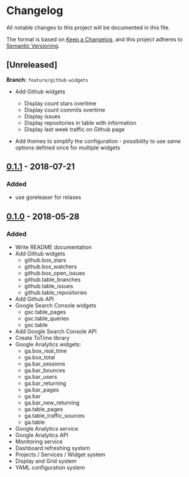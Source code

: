 # Changelog
All notable changes to this project will be documented in this file.

The format is based on [Keep a Changelog](https://keepachangelog.com/en/1.0.0/),
and this project adheres to [Semantic Versioning](https://semver.org/spec/v2.0.0.html).


## [Unreleased]

**Branch:** `feature/github-widgets`

* Add Github widgets
  * Display count stars overtime
  * Display count commits overtime
  * Display issues
  * Display repositories in table with information
  * Display last week traffic on Github page

* Add themes to simplify the configuration - possibility to use same options defined once for multiple widgets

## [0.1.1] - 2018-07-21

### Added

* use goreleaser for relases

## [0.1.0] - 2018-05-28

### Added

* Write README documentation
* Add Github widgets
  * github.box_stars
  * github.box_watchers
  * github.box_open_issues
  * github.table_branches
  * github.table_issues
  * github.table_repositories
* Add Github API
* Google Search Console widgets
  * gsc.table_pages
  * gsc.table_queries
  * gsc.table
* Add Google Search Console API
* Create ToTime library
* Google Analytics widgets:
  * ga.box_real_time
  * ga.box_total
  * ga.bar_sessions
  * ga.bar_bounces
  * ga.bar_users
  * ga.bar_returning
  * ga.bar_pages
  * ga.bar
  * ga.bar_new_returning
  * ga.table_pages
  * ga.table_traffic_sources
  * ga.table
* Google Analytics service
* Google Analytics API
* Monitoring service
* Dashboard refreshing system 
* Projects / Services / Widget system
* Display and Grid system
* YAML configuration system

[0.1.1]: https://github.com/Phantas0s/devdash/releases/tag/v0.1.1
[0.1.0]: https://github.com/Phantas0s/devdash/releases/tag/v0.1.0
